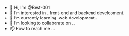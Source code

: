 - 👋 Hi, I’m @Best-001
- 👀 I’m interested in ..front-end and backend development.
- 🌱 I’m currently learning .web development..
- 💞️ I’m looking to collaborate on ...
- 📫 How to reach me ...

<!---
Best-001/Best-001 is a ✨ special ✨ repository because its `README.md` (this file) appears on your GitHub profile.
You can click the Preview link to take a look at your changes.
--->
